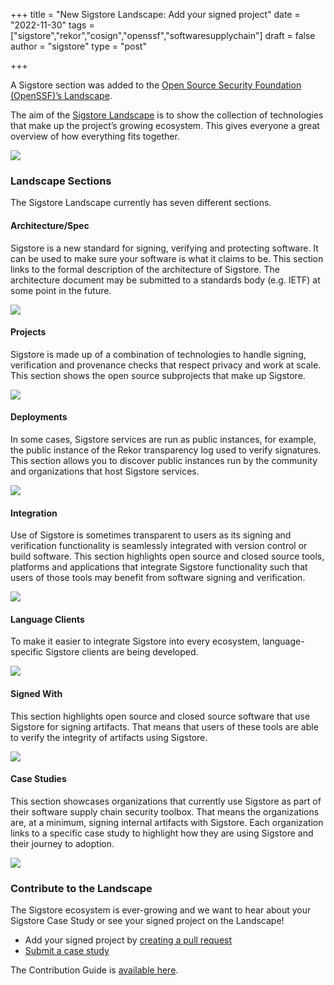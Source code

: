 +++
title = "New Sigstore Landscape: Add your signed project"
date = "2022-11-30"
tags = ["sigstore","rekor","cosign","openssf","softwaresupplychain"]
draft = false
author = "sigstore"
type = "post"

+++

A Sigstore section was added to the [Open Source Security Foundation (OpenSSF)’s Landscape](https://landscape.openssf.org/).

The aim of the [Sigstore Landscape](https://landscape.openssf.org/sigstore) is to show the collection of technologies that make up the project’s growing ecosystem. This gives everyone a great overview of how everything fits together.

![](/images/landscape1.png)

### Landscape Sections

The Sigstore Landscape currently has seven different sections.

#### **Architecture/Spec**

Sigstore is a new standard for signing, verifying and protecting software. It can be used to make sure your software is what it claims to be. This section links to the formal description of the architecture of Sigstore. The architecture document may be submitted to a standards body (e.g. IETF) at some point in the future.

![](/images/landscape2.png)

#### **Projects**

Sigstore is made up of a combination of technologies to handle signing, verification and provenance checks that respect privacy and work at scale. This section shows the open source subprojects that make up Sigstore.

![](/images/landscape3.png)

#### **Deployments**

In some cases, Sigstore services are run as public instances, for example, the public instance of the Rekor transparency log used to verify signatures. This section allows you to discover public instances run by the community and organizations that host Sigstore services.

![](/images/landscape4.png)

#### **Integration**

Use of Sigstore is sometimes transparent to users as its signing and verification functionality is seamlessly integrated with version control or build software. This section highlights open source and closed source tools, platforms and applications that integrate Sigstore functionality such that users of those tools may benefit from software signing and verification.

![](/images/landscape5.png)

#### **Language Clients**

To make it easier to integrate Sigstore into every ecosystem, language-specific Sigstore clients are being developed.

![](/images/landscape6.png)

#### **Signed With**

This section highlights open source and closed source software that use Sigstore for signing artifacts. That means that users of these tools are able to verify the integrity of artifacts using Sigstore.

![](/images/landscape7.png)

#### **Case Studies**

This section showcases organizations that currently use Sigstore as part of their software supply chain security toolbox. That means the organizations are, at a minimum, signing internal artifacts with Sigstore. Each organization links to a specific case study to highlight how they are using Sigstore and their journey to adoption.

![](/images/landscape8.png)

### Contribute to the Landscape

The Sigstore ecosystem is ever-growing and we want to hear about your Sigstore Case Study or see your signed project on the Landscape!

- Add your signed project by [creating a pull request](https://github.com/ossf/ossf-landscape)
- [Submit a case study](https://docs.google.com/forms/d/e/1FAIpQLSdN-VAxG97mk4KKX5mdvKyWLRdTbUEo0rqV6ZX5HmN_5eIa7Q/viewform)

The Contribution Guide is [available here](https://github.com/ossf/ossf-landscape/blob/main/README.md#new-entries).
